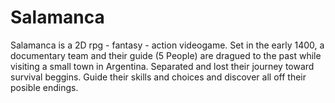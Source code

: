 # Salamanca
Salamanca is a 2D rpg - fantasy - action videogame. Set in the early 1400, a documentary team and their guide (5 People) are dragued to the past while visiting a small town in Argentina. Separated and lost their journey toward survival beggins. Guide their skills and choices  and discover all off their posible endings.

